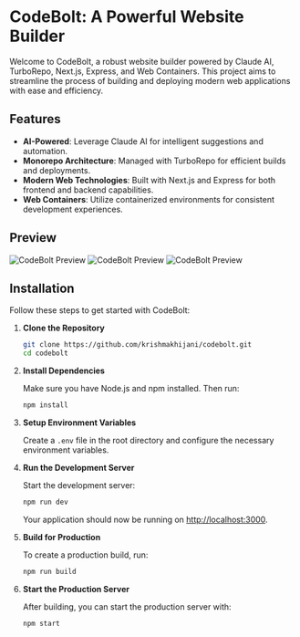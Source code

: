 # CodeBolt: A Powerful Website Builder

Welcome to CodeBolt, a robust website builder powered by Claude AI, TurboRepo, Next.js, Express, and Web Containers. This project aims to streamline the process of building and deploying modern web applications with ease and efficiency.

## Features

- **AI-Powered**: Leverage Claude AI for intelligent suggestions and automation.
- **Monorepo Architecture**: Managed with TurboRepo for efficient builds and deployments.
- **Modern Web Technologies**: Built with Next.js and Express for both frontend and backend capabilities.
- **Web Containers**: Utilize containerized environments for consistent development experiences.

## Preview

![CodeBolt Preview](https://github.com/user-attachments/assets/6bc5b511-6e01-4bae-bc0e-2d9b0b0d195c)
![CodeBolt Preview](https://github.com/user-attachments/assets/7ece68e7-f531-4d8d-aeaa-67196936cd66)
![CodeBolt Preview](https://github.com/user-attachments/assets/cbb69a40-c150-4277-8ae3-65a041c77ea1)

## Installation

Follow these steps to get started with CodeBolt:

1. **Clone the Repository**

   ```bash
   git clone https://github.com/krishmakhijani/codebolt.git
   cd codebolt
   ```

2. **Install Dependencies**

   Make sure you have Node.js and npm installed. Then run:

   ```bash
   npm install
   ```

3. **Setup Environment Variables**

   Create a `.env` file in the root directory and configure the necessary environment variables.

4. **Run the Development Server**

   Start the development server:

   ```bash
   npm run dev
   ```

   Your application should now be running on [http://localhost:3000](http://localhost:3000).

5. **Build for Production**

   To create a production build, run:

   ```bash
   npm run build
   ```

6. **Start the Production Server**

   After building, you can start the production server with:

   ```bash
   npm start
   ```

